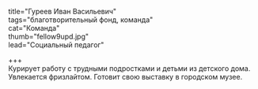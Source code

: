 title="Гуреев Иван Васильевич"  
tags="благотворительный фонд, команда"  
cat="Команда"  
thumb="fellow9upd.jpg"  
lead="Социальный педагог"

+++  
Курирует работу с трудными подростками и детьми из детского дома. Увлекается фризлайтом. Готовит свою выставку в городском музее.

 
